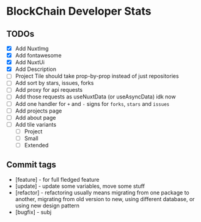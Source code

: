 # BlockChain Developer Stats

## TODOs

* [x] Add NuxtImg
* [x] Add fontawesome
* [x] Add NuxtUi
* [x] Add Description
* [ ] Project Tile should take prop-by-prop instead of just repositories
* [ ] Add sort by stars, issues, forks
* [ ] Add proxy for api requests
* [ ] Add those requests as useNuxtData (or useAsyncData) idk now
* [ ] Add one handler for `+` and `-` signs for `forks`, `stars` and `issues`
* [ ] Add projects page
* [ ] Add about page
* [ ] Add tile variants
  * [ ] Project
  * [ ] Small
  * [ ] Extended

## Commit tags

* [feature] - for full fledged feature
* [update] - update some variables, move some stuff
* [refactor] - refactoring usually means migrating from one package to another, migrating from old version to new, using different database, or using new design pattern
* [bugfix] - subj

